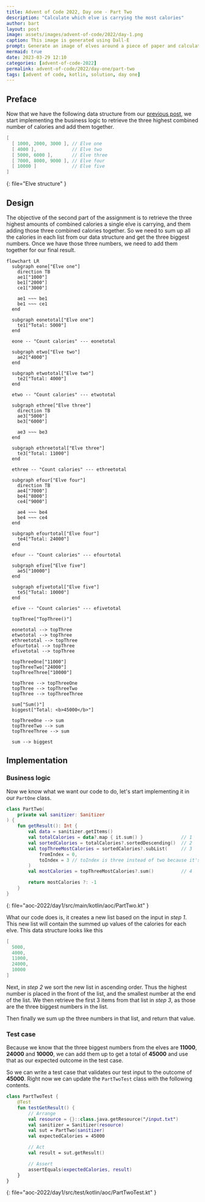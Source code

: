 ```yaml
---
title: Advent of Code 2022, Day one - Part Two
description: "Calculate which elve is carrying the most calories"
author: bart
layout: post
image: assets/images/advent-of-code/2022/day-1.png
caption: This image is generated using Dall-E
prompt: Generate an image of elves around a piece of paper and calculator while trying to calculate the largest number in a minimalistic flat style
mermaid: true
date: 2023-03-29 12:10
categories: [advent-of-code-2022]
permalink: advent-of-code/2022/day-one/part-two
tags: [advent of code, kotlin, solution, day one]
---
```


## Preface

Now that we have the following data structure from our [previous post](./2023-03-28-sanitizer.md), we start implementing the business logic to retrieve the three highest combined
number of calories and add them together.

```kotlin
[
  [ 1000, 2000, 3000 ], // Elve one
  [ 4000 ],             // Elve two
  [ 5000, 6000 ],       // Elve three
  [ 7000, 8000, 9000 ], // Elve four
  [ 10000 ]             // Elve five
]
```
{: file="Elve structure" }

## Design

The objective of the second part of the assignment is to retrieve the three highest amounts of combined calories a single elve is carrying, and them adding those three combined
calories together. So we need to sum up all the calories in each list from our data structure and get the three biggest numbers. Once we have those three numbers, we need to add
them together for our final result.

```mermaid
flowchart LR
  subgraph eone["Elve one"]
    direction TB
    ae1["1000"]
    be1["2000"]
    ce1["3000"]

    ae1 ~~~ be1
    be1 ~~~ ce1
  end

  subgraph eonetotal["Elve one"]
    te1["Total: 5000"]
  end

  eone -- "Count calories" --- eonetotal

  subgraph etwo["Elve two"]
    ae2["4000"]
  end

  subgraph etwototal["Elve two"]
    te2["Total: 4000"]
  end

  etwo -- "Count calories" --- etwototal

  subgraph ethree["Elve three"]
    direction TB
    ae3["5000"]
    be3["6000"]

    ae3 ~~~ be3
  end

  subgraph ethreetotal["Elve three"]
    te3["Total: 11000"]
  end

  ethree -- "Count calories" --- ethreetotal

  subgraph efour["Elve four"]
    direction TB
    ae4["7000"]
    be4["8000"]
    ce4["9000"]

    ae4 ~~~ be4
    be4 ~~~ ce4
  end

  subgraph efourtotal["Elve four"]
    te4["Total: 24000"]
  end

  efour -- "Count calories" --- efourtotal

  subgraph efive["Elve five"]
    ae5["10000"]
  end

  subgraph efivetotal["Elve five"]
    te5["Total: 10000"]
  end

  efive -- "Count calories" --- efivetotal

  topThree["TopThree()"]

  eonetotal --> topThree
  etwototal --> topThree
  ethreetotal --> topThree
  efourtotal --> topThree
  efivetotal --> topThree

  topThreeOne["11000"]
  topThreeTwo["24000"]
  topThreeThree["10000"]

  topThree --> topThreeOne
  topThree --> topThreeTwo
  topThree --> topThreeThree

  sum["Sum()"]
  biggest["Total: <b>45000</b>"]

  topThreeOne --> sum
  topThreeTwo --> sum
  topThreeThree --> sum

  sum --> biggest
```

## Implementation

### Business logic

Now we know what we want our code to do, let's start implementing it in our `PartOne` class.

```kotlin
class PartTwo(
    private val sanitizer: Sanitizer
) {
    fun getResult(): Int {
        val data = sanitizer.getItems()
        val totalCalories = data?.map { it.sum() }              // 1
        val sortedCalories = totalCalories?.sortedDescending()  // 2
        val topThreeMostCalories = sortedCalories?.subList(     // 3
            fromIndex = 0,
            toIndex = 3 // toIndex is three instead of two because it's exclusive
        )
        val mostCalories = topThreeMostCalories?.sum()          // 4

        return mostCalories ?: -1
    }
}
```
{: file="aoc-2022/day1/src/main/kotlin/aoc/PartTwo.kt" }

What our code does is, it creates a new list based on the input in _step 1_. This new list will contain the summed up values of the calories for each elve. This data structure
looks like this

```kotlin
[
  5000,
  4000,
  11000,
  24000,
  10000
]
```

Next, in _step 2_ we sort the new list in ascending order. Thus the highest number is placed in the front of the list, and the smallest number at the end of the list. We then retrieve
the first 3 items from that list in _step 3_, as those are the three biggest numbers in the list.

Then finally we sum up the three numbers in that list, and return that value.

### Test case

Because we know that the three biggest numbers from the elves are __11000__, __24000__ and __10000__, we can add them up to get a total of __45000__ and use that as our
expected outcome in the test case.

So we can write a test case that validates our test input to the outcome of __45000__. Right now we can update the `PartTwoTest` class with the following contents.

```kotlin
class PartTwoTest {
    @Test
    fun testGetResult() {
        // Arrange
        val resource = {}::class.java.getResource("/input.txt")
        val sanitizer = Sanitizer(resource)
        val sut = PartTwo(sanitizer)
        val expectedCalories = 45000

        // Act
        val result = sut.getResult()

        // Assert
        assertEquals(expectedCalories, result)
    }
}
```
{: file="aoc-2022/day1/src/test/kotlin/aoc/PartTwoTest.kt" }

